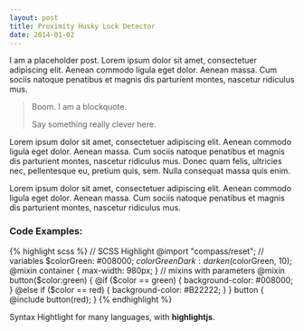 ```yaml
---
layout: post
title: Proximity Husky Lock Detector
date: 2014-01-02
---
```


I am a placeholder post. Lorem ipsum dolor sit amet, consectetuer adipiscing elit. Aenean commodo ligula eget dolor. Aenean massa. Cum sociis natoque penatibus et magnis dis parturient montes, nascetur ridiculus mus.

> Boom. I am a blockquote.
>
> Say something really clever here.

Lorem ipsum dolor sit amet, consectetuer adipiscing elit. Aenean commodo ligula eget dolor. Aenean massa. Cum sociis natoque penatibus et magnis dis parturient montes, nascetur ridiculus mus. Donec quam felis, ultricies nec, pellentesque eu, pretium quis, sem. Nulla consequat massa quis enim.

Lorem ipsum dolor sit amet, consectetuer adipiscing elit. Aenean commodo ligula eget dolor. Aenean massa. Cum sociis natoque penatibus et magnis dis parturient montes, nascetur ridiculus mus.

### Code Examples:
{% highlight scss %}
// SCSS Highlight
@import "compass/reset";
// variables
$colorGreen: #008000;
$colorGreenDark: darken($colorGreen, 10);
@mixin container {
		max-width: 980px;
}
// mixins with parameters
@mixin button($color:green) {
		@if ($color == green) {
				background-color: #008000;
		}
		@else if ($color == red) {
				background-color: #B22222;
		}
}
button {
		@include button(red);
}
{% endhighlight %}

Syntax Hightlight for many languages, with **highlightjs**.
